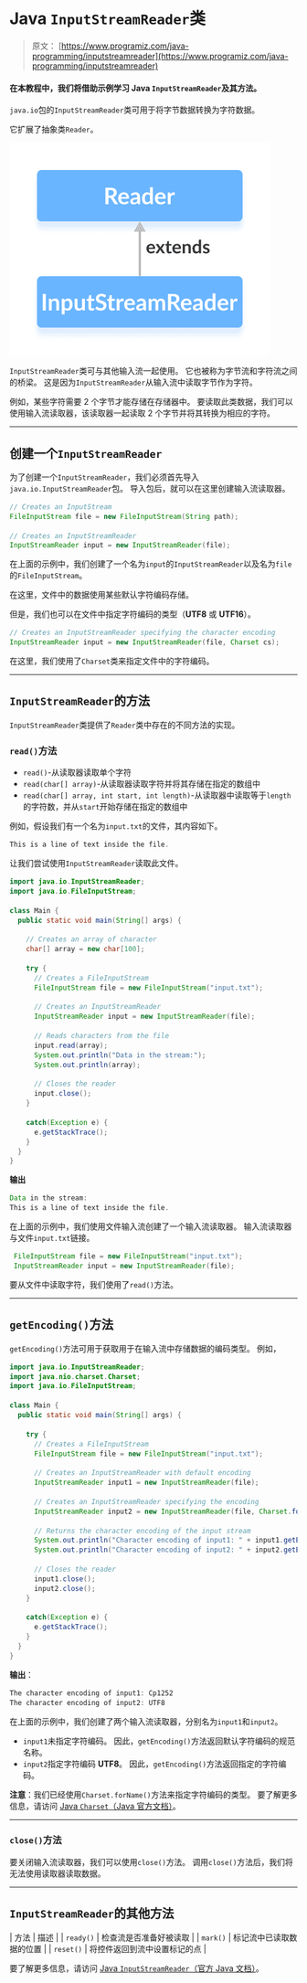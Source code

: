# Java `InputStreamReader`类

> 原文： [https://www.programiz.com/java-programming/inputstreamreader](https://www.programiz.com/java-programming/inputstreamreader)

#### 在本教程中，我们将借助示例学习 Java `InputStreamReader`及其方法。

`java.io`包的`InputStreamReader`类可用于将字节数据转换为字符数据。

它扩展了抽象类`Reader`。

![The InputStreamReader class is a suclass of Java Reader.](img/a50f0b242bf3a59cb6799364e2634988.png "Java InputStreamReader Class")

`InputStreamReader`类可与其他输入流一起使用。 它也被称为字节流和字符流之间的桥梁。 这是因为`InputStreamReader`从输入流中读取字节作为字符。

例如，某些字符需要 2 个字节才能存储在存储器中。 要读取此类数据，我们可以使用输入流读取器，该读取器一起读取 2 个字节并将其转换为相应的字符。

* * *

## 创建一个`InputStreamReader`

为了创建一个`InputStreamReader`，我们必须首先导入`java.io.InputStreamReader`包。 导入包后，就可以在这里创建输入流读取器。

```java
// Creates an InputStream
FileInputStream file = new FileInputStream(String path);

// Creates an InputStreamReader
InputStreamReader input = new InputStreamReader(file); 
```

在上面的示例中，我们创建了一个名为`input`的`InputStreamReader`以及名为`file`的`FileInputStream`。

在这里，文件中的数据使用某些默认字符编码存储。

但是，我们也可以在文件中指定字符编码的类型（**UTF8** 或 **UTF16**）。

```java
// Creates an InputStreamReader specifying the character encoding
InputStreamReader input = new InputStreamReader(file, Charset cs); 
```

在这里，我们使用了`Charset`类来指定文件中的字符编码。

* * *

## `InputStreamReader`的方法

`InputStreamReader`类提供了`Reader`类中存在的不同方法的实现。

### `read()`方法

*   `read()`-从读取器读取单个字符
*   `read(char[] array)`-从读取器读取字符并将其存储在指定的数组中
*   `read(char[] array, int start, int length)`-从读取器中读取等于`length`的字符数，并从`start`开始存储在指定的数组中

例如，假设我们有一个名为`input.txt`的文件，其内容如下。

```java
This is a line of text inside the file. 
```

让我们尝试使用`InputStreamReader`读取此文件。

```java
import java.io.InputStreamReader;
import java.io.FileInputStream;

class Main {
  public static void main(String[] args) {

    // Creates an array of character
    char[] array = new char[100];

    try {
      // Creates a FileInputStream
      FileInputStream file = new FileInputStream("input.txt");

      // Creates an InputStreamReader
      InputStreamReader input = new InputStreamReader(file);

      // Reads characters from the file
      input.read(array);
      System.out.println("Data in the stream:");
      System.out.println(array);

      // Closes the reader
      input.close();
    }

    catch(Exception e) {
      e.getStackTrace();
    }
  }
} 
```

**输出**

```java
Data in the stream:
This is a line of text inside the file. 
```

在上面的示例中，我们使用文件输入流创建了一个输入流读取器。 输入流读取器与文件`input.txt`链接。

```java
 FileInputStream file = new FileInputStream("input.txt");
 InputStreamReader input = new InputStreamReader(file); 
```

要从文件中读取字符，我们使用了`read()`方法。

* * *

## `getEncoding()`方法

`getEncoding()`方法可用于获取用于在输入流中存储数据的编码类型。 例如，

```java
import java.io.InputStreamReader;
import java.nio.charset.Charset;
import java.io.FileInputStream;

class Main {
  public static void main(String[] args) {

    try {
      // Creates a FileInputStream
      FileInputStream file = new FileInputStream("input.txt");

      // Creates an InputStreamReader with default encoding
      InputStreamReader input1 = new InputStreamReader(file);

      // Creates an InputStreamReader specifying the encoding
      InputStreamReader input2 = new InputStreamReader(file, Charset.forName("UTF8"));

      // Returns the character encoding of the input stream
      System.out.println("Character encoding of input1: " + input1.getEncoding());
      System.out.println("Character encoding of input2: " + input2.getEncoding());

      // Closes the reader
      input1.close();
      input2.close();
    }

    catch(Exception e) {
      e.getStackTrace();
    }
  }
} 
```

**输出**：

```java
The character encoding of input1: Cp1252
The character encoding of input2: UTF8 
```

在上面的示例中，我们创建了两个输入流读取器，分别名为`input1`和`input2`。

*   `input1`未指定字符编码。 因此，`getEncoding()`方法返回默认字符编码的规范名称。
*   `input2`指定字符编码 **UTF8**。 因此，`getEncoding()`方法返回指定的字符编码。

**注意**：我们已经使用`Charset.forName()`方法来指定字符编码的类型。 要了解更多信息，请访问 [Java `Charset`（Java 官方文档）](https://docs.oracle.com/javase/7/docs/api/java/nio/charset/Charset.html "Java Charset (official Java documentation)")。

* * *

### `close()`方法

要关闭输入流读取器，我们可以使用`close()`方法。 调用`close()`方法后，我们将无法使用读取器读取数据。

* * *

## `InputStreamReader`的其他方法

| 方法 | 描述 |
| `ready()` | 检查流是否准备好被读取 |
| `mark()` | 标记流中已读取数据的位置 |
| `reset()` | 将控件返回到流中设置标记的点 |

要了解更多信息，请访问 [Java `InputStreamReader`（官方 Java 文档）](https://docs.oracle.com/javase/7/docs/api/java/io/InputStreamReader.html "Java InputStreamReader (official Java documentation)")。